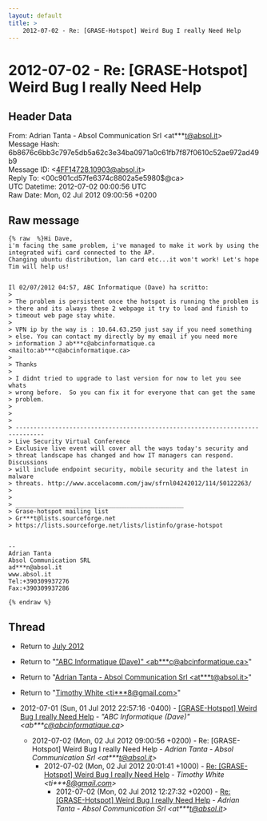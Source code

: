 ```yaml
---
layout: default
title: >
    2012-07-02 - Re: [GRASE-Hotspot] Weird Bug I really Need Help
---
```


# 2012-07-02 - Re: [GRASE-Hotspot] Weird Bug I really Need Help

## Header Data

From: Adrian Tanta - Absol Communication Srl \<at***t@absol.it\><br>
Message Hash: 6b8676c6bb3c797e5db5a62c3e34ba0971a0c61fb7f87f0610c52ae972ad49b9<br>
Message ID: \<4FF14728.10903@absol.it\><br>
Reply To: \<00c901cd57fe$6374c880$2a5e5980$@ca\><br>
UTC Datetime: 2012-07-02 00:00:56 UTC<br>
Raw Date: Mon, 02 Jul 2012 09:00:56 +0200<br>

## Raw message

```
{% raw  %}Hi Dave,
i'm facing the same problem, i've managed to make it work by using the 
integrated wifi card connected to the AP.
Changing ubuntu distribution, lan card etc...it won't work! Let's hope 
Tim will help us!


Il 02/07/2012 04:57, ABC Informatique (Dave) ha scritto:
>
> The problem is persistent once the hotspot is running the problem is 
> there and its always these 2 webpage it try to load and finish to 
> timeout web page stay white.
>
> VPN ip by the way is : 10.64.63.250 just say if you need something 
> else. You can contact my directly by my email if you need more 
> information J ab***c@abcinformatique.ca <mailto:ab***c@abcinformatique.ca>
>
> Thanks
>
> I didnt tried to upgrade to last version for now to let you see whats 
> wrong before.  So you can fix it for everyone that can get the same 
> problem.
>
>
>
> ------------------------------------------------------------------------------
> Live Security Virtual Conference
> Exclusive live event will cover all the ways today's security and
> threat landscape has changed and how IT managers can respond. Discussions
> will include endpoint security, mobile security and the latest in malware
> threats. http://www.accelacomm.com/jaw/sfrnl04242012/114/50122263/
>
>
> _______________________________________________
> Grase-hotspot mailing list
> Gr***t@lists.sourceforge.net
> https://lists.sourceforge.net/lists/listinfo/grase-hotspot


-- 
Adrian Tanta
Absol Communication SRL
ad***n@absol.it
www.absol.it
Tel:+390309937276
Fax:+390309937286

{% endraw %}
```

## Thread

+ Return to [July 2012](/archive/2012/07)

+ Return to "["ABC Informatique (Dave)" <ab***c<span>@</span>abcinformatique.ca>](/authors/ab___c_at_abcinformatique_ca)"
+ Return to "[Adrian Tanta - Absol Communication Srl <at***t<span>@</span>absol.it>](/authors/at___t_at_absol_it)"
+ Return to "[Timothy White <ti***8<span>@</span>gmail.com>](/authors/ti___8_at_gmail_com)"

+ 2012-07-01 (Sun, 01 Jul 2012 22:57:16 -0400) - [[GRASE-Hotspot] Weird Bug I really Need Help](/archive/2012/07/9151c8659985f9fa87df8676d7beba4954356c5c37551f24b2e65cadd1bb9393) - _"ABC Informatique (Dave)" \<ab***c@abcinformatique.ca\>_
  + 2012-07-02 (Mon, 02 Jul 2012 09:00:56 +0200) - Re: [GRASE-Hotspot] Weird Bug I really Need Help - _Adrian Tanta - Absol Communication Srl \<at***t@absol.it\>_
    + 2012-07-02 (Mon, 02 Jul 2012 20:01:41 +1000) - [Re: [GRASE-Hotspot] Weird Bug I really Need Help](/archive/2012/07/e511db5ab970b84593322c5cc93e13a5ed8f0dc6c9a67fc834725ff8b8f0556b) - _Timothy White \<ti***8@gmail.com\>_
      + 2012-07-02 (Mon, 02 Jul 2012 12:27:32 +0200) - [Re: [GRASE-Hotspot] Weird Bug I really Need Help](/archive/2012/07/d486c27bd11fbae19a335b8348d15fe2de813cc5ddb781e31dbcbf9c63a70d64) - _Adrian Tanta - Absol Communication Srl \<at***t@absol.it\>_

